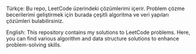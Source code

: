 Türkçe: 
Bu repo, LeetCode üzerindeki çözümlerimi içerir. Problem çözme becerilerimi geliştirmek için burada çeşitli algoritma ve veri yapıları çözümleri bulabilirsiniz.

English: 
This repository contains my solutions to LeetCode problems. Here, you can find various algorithm and data structure solutions to enhance problem-solving skills.
